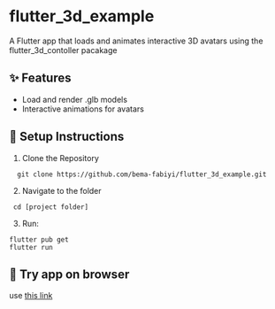 # flutter_3d_example

A Flutter app that loads and animates interactive 3D avatars using the flutter_3d_contoller pacakage

## ✨ Features
- Load and render .glb models
- Interactive animations for avatars

## 🚀 Setup Instructions
1. Clone the Repository
 ```
   git clone https://github.com/bema-fabiyi/flutter_3d_example.git
```
2. Navigate to the folder
 ```
  cd [project folder]
 ```
3. Run:
```
flutter pub get
flutter run
```
## 📱 Try app on browser
use [this link](https://appetize.io/embed/b_2a673wnl6mhvw3bkduaoc6cdni)
